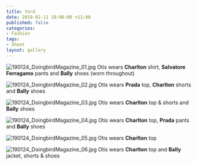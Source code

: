 ```yaml
---
title: Yard
date: 2019-02-11 18:06:00 +11:00
published: false
categories:
- Fashion
tags:
- Shoot
layout: gallery
---
```


![190124_DoingbirdMagazine_01.jpg](/uploads/190124_DoingbirdMagazine_01.jpg)
Otis wears **Charlton** shirt, **Salvatore Ferragamo** pants and **Bally** shoes (worn throughout)

![190124_DoingbirdMagazine_02.jpg](/uploads/190124_DoingbirdMagazine_02.jpg)
Otis wears **Prada** top, **Charlton** shorts and **Bally** shoes

![190124_DoingbirdMagazine_03.jpg](/uploads/190124_DoingbirdMagazine_03.jpg)
Otis wears **Charlton** top & shorts and **Bally** shoes

![190124_DoingbirdMagazine_04.jpg](/uploads/190124_DoingbirdMagazine_04.jpg)
Otis wears **Charlton** top, **Prada** pants and **Bally** shoes

![190124_DoingbirdMagazine_05.jpg](/uploads/190124_DoingbirdMagazine_05.jpg)
Otis wears **Charlton** top

![190124_DoingbirdMagazine_06.jpg](/uploads/190124_DoingbirdMagazine_06.jpg)
Otis wears **Charlton** top and **Bally** jacket, shorts & shoes







